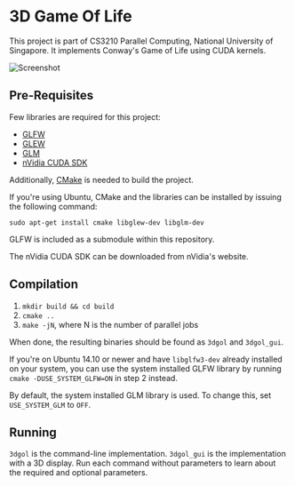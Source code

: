 3D Game Of Life
===============

This project is part of CS3210 Parallel Computing, National University of
Singapore. It implements Conway's Game of Life using CUDA kernels.

![Screenshot](https://portfolio.yjwong.name/assets/projects/code/3dgol/cover.png "Screenshot")

Pre-Requisites
--------------

Few libraries are required for this project:

 * [GLFW](http://www.glfw.org/)
 * [GLEW](http://glew.sourceforge.net/)
 * [GLM](http://glm.g-truc.net/0.9.5/index.html)
 * [nVidia CUDA SDK](http://www.nvidia.com/object/cuda_home_new.html)

Additionally, [CMake](http://www.cmake.org/) is needed to build the project.

If you're using Ubuntu, CMake and the libraries can be installed by issuing the
following command:

    sudo apt-get install cmake libglew-dev libglm-dev

GLFW is included as a submodule within this repository.

The nVidia CUDA SDK can be downloaded from nVidia's website.

Compilation
-----------

 1. `mkdir build && cd build`
 2. `cmake ..`
 3. `make -jN`, where N is the number of parallel jobs

When done, the resulting binaries should be found as `3dgol` and `3dgol_gui`.

If you're on Ubuntu 14.10 or newer and have `libglfw3-dev` already installed on
your system, you can use the system installed GLFW library by running
`cmake -DUSE_SYSTEM_GLFW=ON` in step 2 instead.

By default, the system installed GLM library is used. To change this, set
`USE_SYSTEM_GLM` to `OFF`.

Running
-------

`3dgol` is the command-line implementation. `3dgol_gui` is the implementation
with a 3D display. Run each command without parameters to learn about the
required and optional parameters.

